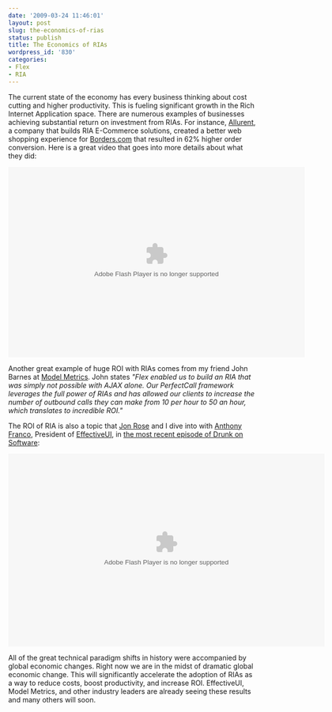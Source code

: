 ```yaml
---
date: '2009-03-24 11:46:01'
layout: post
slug: the-economics-of-rias
status: publish
title: The Economics of RIAs
wordpress_id: '830'
categories:
- Flex
- RIA
---
```


The current state of the economy has every business thinking about cost cutting and higher productivity.  This is fueling significant growth in the Rich Internet Application space.  There are numerous examples of businesses achieving substantial return on investment from RIAs.  For instance, [Allurent](http://www.allurent.com/), a company that builds RIA E-Commerce solutions, created a better web shopping experience for [Borders.com](http://www.borders.com) that resulted in 62% higher order conversion.  Here is a great video that goes into more details about what they did:

<embed src="http://tv.adobe.com/Embed.swf" quality="high" bgcolor="#000000" width="600" height="385" name="AdobeTVPlayer" play="true" loop="false" quality="high" allowScriptAccess="always" type="application/x-shockwave-flash" pluginspage="http://www.adobe.com/go/getflashplayer" flashVars="v=~b64~aHR0cDovL2Fkb2JlLmVkZ2Vib3NzLm5ldC9mbGFzaC9hZG9iZS9hZG9iZXR2Mi9mbGFzaF9wbGF0Zm9ybV9pbl9hY3Rpb24vMTMwX2ZwYV8wMDEuZmx2P3Jzc19mZWVkaWQ9MTU4MTYmeG1sdmVycz0y&w=600&t=http://tv.adobe.com/vi+f15816v1000&h=385"></embed>

Another great example of huge ROI with RIAs comes from my friend John Barnes at [Model Metrics](http://www.modelmetrics.com).  John states _"Flex enabled us to build an RIA that was simply not possible with AJAX alone.  Our PerfectCall framework leverages the full power of RIAs and has allowed our clients to increase the number of outbound calls they can make from 10 per hour to 50 an hour, which translates to incredible ROI."_

The ROI of RIA is also a topic that [Jon Rose](http://www.ectropic.com) and I dive into with [Anthony Franco](http://anthonyfranco.wordpress.com/), President of [EffectiveUI](http://www.effectiveui.com/), in [the most recent episode of Drunk on Software](http://www.drunkonsoftware.com/2009/03/18/episode-10-anthony-franco-president-of-effectiveui/):

<embed src="http://blip.tv/play/AfSAGpHGOw" type="application/x-shockwave-flash" width="640" height="390" allowscriptaccess="always" allowfullscreen="true"></embed>

All of the great technical paradigm shifts in history were accompanied by global economic changes.  Right now we are in the midst of dramatic global economic change.  This will significantly accelerate the adoption of RIAs as a way to reduce costs, boost productivity, and increase ROI.  EffectiveUI, Model Metrics, and other industry leaders are already seeing these results and many others will soon.
